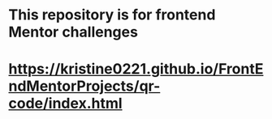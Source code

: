 # This repository is for frontend Mentor challenges
# https://kristine0221.github.io/FrontEndMentorProjects/qr-code/index.html
